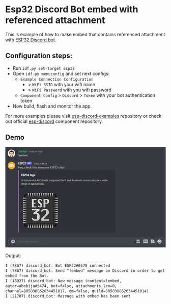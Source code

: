 # Esp32 Discord Bot embed with referenced attachment

This is example of how to make embed that contains referenced attachment with [ESP32 Discord bot](https://github.com/abobija/esp-discord).

## Configuration steps:

- Run `idf.py set-target esp32`
- Open `idf.py menuconfig` and set next configs:
  - `Example Connection Configuration`
    - \> `WiFi SSID` with your wifi name
    - \> `WiFi Password` with you wifi password
  - `Component Config` > `Discord` > `Token` with your bot authentication token
- Now build, flash and monitor the app.

For more examples please visit [esp-discord-examples](https://github.com/abobija/esp-discord-examples) repository or check out official [esp-discord](https://github.com/abobija/esp-discord) component repository.

## Demo

![Bot sent embed](docs/chat.png)

Output:

```
I (7867) discord_bot: Bot ESP32#0578 connected
I (7867) discord_bot: Send "!embed" message on Discord in order to get embed from the Bot.
I (18927) discord_bot: New message (content=!embed, autor=abobija#5474, bot=false, attachments_len=0, channel=805838862634451017, dm=false, guild=805838862634451014)
I (21707) discord_bot: Message with embed has been sent
```